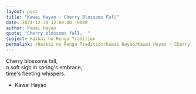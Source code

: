 ```yaml
---
layout: post
title: "Kawai Hayao - Cherry Blossoms Fall"
date: 2024-12-30 12:00:00 -0000
author: Kawai Hayao
quote: "Cherry blossoms fall,  "
subject: Haikai no Renga Tradition
permalink: /Haikai no Renga Tradition/Kawai Hayao/Kawai Hayao - Cherry Blossoms Fall
---
```


Cherry blossoms fall,  
a soft sigh in spring's embrace,  
time's fleeting whispers.

- Kawai Hayao
